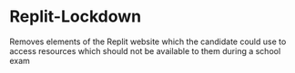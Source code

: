 # Replit-Lockdown
Removes elements of the Replit website which the candidate could use to access resources which should not be available to them during a school exam
